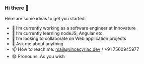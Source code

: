 ### Hi there 👋


Here are some ideas to get you started:

- 🔭 I’m currently working as a software engineer at Innovature
- 🌱 I’m currently learning nodeJS, Angular etc.
- 👯 I’m looking to collaborate on Web application projects
- 💬 Ask me about anything
- 📫 How to reach me: mail@vincecyriac.dev / +91 7560945977
- 😄 Pronouns: As you wish
